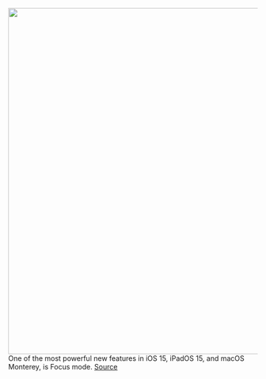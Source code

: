 <img src='https://cdn.vox-cdn.com/thumbor/ei8pzxQZ74LDPxDufwJ94R0OhcY=/0x0:3360x2100/1200x800/filters:focal(1412x782:1948x1318)/cdn.vox-cdn.com/uploads/chorus_image/image/69597243/focus2.0.png' width='700px' /><br/>
One of the most powerful new features in iOS 15, iPadOS 15, and macOS Monterey, is Focus mode.
<a href='https://www.theverge.com/22579920/how-to-use-focus-modes-apple-ios-15-ipados-macos-monterey'> Source <a/>